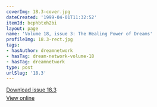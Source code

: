 ```yaml
---
coverImg: 18.3-cover.jpg
dateCreated: '1999-04-01T11:32:52'
itemId: bcphbtxh2bi
layout: page
name: 'Volume 18, issue 3: The Healing Power of Dreams'
profileImg: 18.3-rect.jpg
tags:
- hasAuthor: dreamnetwork
- hasTag: dream-network-volume-18
- hasTag: dreamnetwork
type: post
urlSlug: '18.3'
---
```

<p style="margin-block-end: 5px; margin-block-start: 5px;"><a href="../files/pdfs/Volume_18/18.3-Dream-Network-Vol-18-No-3.pdf" download="">Download issue 18.3</a></p><p style="margin-block-end: 5px; margin-block-start: 5px;"><a href="../files/pdfs/Volume_18/18.3-Dream-Network-Vol-18-No-3.pdf">View online</a></p>